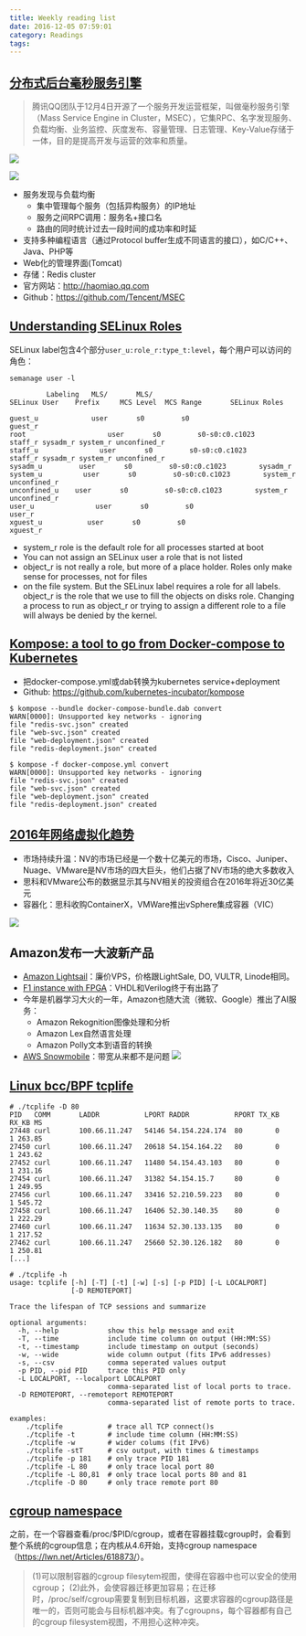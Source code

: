 ```yaml
---
title: Weekly reading list
date: 2016-12-05 07:59:01
category: Readings
tags: 
---
```


## [分布式后台毫秒服务引擎](http://mp.weixin.qq.com/s?__biz=MjM5MDE0Mjc4MA==&mid=2650994968&idx=1&sn=6713bb3b59e1fb38c70f7178de136cfc&scene=0#wechat_redirect)

> 腾讯QQ团队于12月4日开源了一个服务开发运营框架，叫做毫秒服务引擎（Mass Service Engine in Cluster，MSEC），它集RPC、名字发现服务、负载均衡、业务监控、灰度发布、容量管理、日志管理、Key-Value存储于一体，目的是提高开发与运营的效率和质量。

![](/images/14809236732969.jpg)

![](/images/14809236897310.jpg)


* 服务发现与负载均衡
    * 集中管理每个服务（包括异构服务）的IP地址
    * 服务之间RPC调用：服务名+接口名
    * 路由的同时统计过去一段时间的成功率和时延
* 支持多种编程语言（通过Protocol buffer生成不同语言的接口），如C/C++、Java、PHP等
* Web化的管理界面(Tomcat)
* 存储：Redis cluster
* 官方网站：http://haomiao.qq.com
* Github：https://github.com/Tencent/MSEC

## [Understanding SELinux Roles](http://danwalsh.livejournal.com/75683.html)

SELinux label包含4个部分`user_u:role_r:type_t:level`，每个用户可以访问的角色：

```
semanage user -l

         Labeling   MLS/       MLS/                        
SELinux User    Prefix     MCS Level  MCS Range       SELinux Roles

guest_u             user       s0         s0                             guest_r
root                    user       s0         s0-s0:c0.c1023        staff_r sysadm_r system_r unconfined_r
staff_u               user       s0         s0-s0:c0.c1023        staff_r sysadm_r system_r unconfined_r
sysadm_u         user       s0         s0-s0:c0.c1023        sysadm_r
system_u          user       s0         s0-s0:c0.c1023        system_r unconfined_r
unconfined_u    user       s0         s0-s0:c0.c1023        system_r unconfined_r
user_u               user       s0         s0                             user_r
xguest_u           user       s0         s0                             xguest_r
```

* system_r role is the default role for all processes started at boot
* You can not assign an SELinux user a role that is not listed
* object_r is not really a role, but more of a place holder.  Roles only make sense for processes, not for files
* on the file system.  But the SELinux label requires a role for all labels.  object_r is the role that we use to fill the objects on disks role.  Changing a process to run as object_r or trying to assign a different role to a file will always be denied by the kernel.

## [Kompose: a tool to go from Docker-compose to Kubernetes](http://blog.kubernetes.io/2016/11/kompose-tool-go-from-docker-compose-to-kubernetes.html)

- 把docker-compose.yml或dab转换为kubernetes service+deployment
- Github: https://github.com/kubernetes-incubator/kompose

```
$ kompose --bundle docker-compose-bundle.dab convert
WARN[0000]: Unsupported key networks - ignoring
file "redis-svc.json" created
file "web-svc.json" created
file "web-deployment.json" created
file "redis-deployment.json" created

$ kompose -f docker-compose.yml convert
WARN[0000]: Unsupported key networks - ignoring
file "redis-svc.json" created
file "web-svc.json" created
file "web-deployment.json" created
file "redis-deployment.json" created
```

## [2016年网络虚拟化趋势](http://www.sdnlab.com/18153.html)

* 市场持续升温：NV的市场已经是一个数十亿美元的市场，Cisco、Juniper、Nuage、VMware是NV市场的四大巨头，他们占据了NV市场的绝大多数收入
* 思科和VMware公布的数据显示其与NV相关的投资组合在2016年将近30亿美元
* 容器化：思科收购ContainerX，VMWare推出vSphere集成容器（VIC）

![](/images/14809260496846.jpg)


## Amazon发布一大波新产品

- [Amazon Lightsail](https://amazonlightsail.com/)：廉价VPS，价格跟LightSale, DO, VULTR, Linode相同。
- [F1 instance with FPGA](https://aws.amazon.com/cn/blogs/aws/developer-preview-ec2-instances-f1-with-programmable-hardware/)：VHDL和Verilog终于有出路了
- 今年是机器学习大火的一年，Amazon也随大流（微软、Google）推出了AI服务：
    * Amazon Rekognition图像处理和分析
    * Amazon Lex自然语言处理
    * Amazon Polly文本到语音的转换
- [AWS Snowmobile](https://aws.amazon.com/cn/snowmobile/)：带宽从来都不是问题
    ![](/images/14809265679834.jpg)

## [Linux bcc/BPF tcplife](http://www.brendangregg.com/blog/2016-11-30/linux-bcc-tcplife.html)

```
# ./tcplife -D 80
PID   COMM       LADDR           LPORT RADDR           RPORT TX_KB RX_KB MS
27448 curl       100.66.11.247   54146 54.154.224.174  80        0     1 263.85
27450 curl       100.66.11.247   20618 54.154.164.22   80        0     1 243.62
27452 curl       100.66.11.247   11480 54.154.43.103   80        0     1 231.16
27454 curl       100.66.11.247   31382 54.154.15.7     80        0     1 249.95
27456 curl       100.66.11.247   33416 52.210.59.223   80        0     1 545.72
27458 curl       100.66.11.247   16406 52.30.140.35    80        0     1 222.29
27460 curl       100.66.11.247   11634 52.30.133.135   80        0     1 217.52
27462 curl       100.66.11.247   25660 52.30.126.182   80        0     1 250.81
[...]

# ./tcplife -h
usage: tcplife [-h] [-T] [-t] [-w] [-s] [-p PID] [-L LOCALPORT]
               [-D REMOTEPORT]

Trace the lifespan of TCP sessions and summarize

optional arguments:
  -h, --help            show this help message and exit
  -T, --time            include time column on output (HH:MM:SS)
  -t, --timestamp       include timestamp on output (seconds)
  -w, --wide            wide column output (fits IPv6 addresses)
  -s, --csv             comma seperated values output
  -p PID, --pid PID     trace this PID only
  -L LOCALPORT, --localport LOCALPORT
                        comma-separated list of local ports to trace.
  -D REMOTEPORT, --remoteport REMOTEPORT
                        comma-separated list of remote ports to trace.

examples:
    ./tcplife           # trace all TCP connect()s
    ./tcplife -t        # include time column (HH:MM:SS)
    ./tcplife -w        # wider colums (fit IPv6)
    ./tcplife -stT      # csv output, with times & timestamps
    ./tcplife -p 181    # only trace PID 181
    ./tcplife -L 80     # only trace local port 80
    ./tcplife -L 80,81  # only trace local ports 80 and 81
    ./tcplife -D 80     # only trace remote port 80
```

## [cgroup namespace](http://hustcat.github.io/cgroup-namespace/)

之前，在一个容器查看/proc/$PID/cgroup，或者在容器挂载cgroup时，会看到整个系统的cgroup信息；在内核从4.6开始，支持cgroup namespace （<https://lwn.net/Articles/618873/>）。

> (1)可以限制容器的cgroup filesytem视图，使得在容器中也可以安全的使用cgroup；
> (2)此外，会使容器迁移更加容易；在迁移时，/proc/self/cgroup需要复制到目标机器，这要求容器的cgroup路径是唯一的，否则可能会与目标机器冲突。有了cgroupns，每个容器都有自己的cgroup filesystem视图，不用担心这种冲突。



